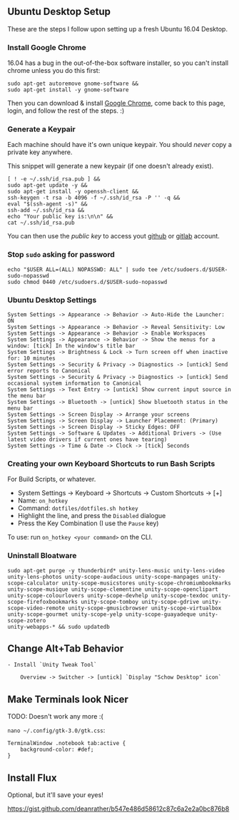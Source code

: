 ## Ubuntu Desktop Setup

These are the steps I follow upon setting up a fresh Ubuntu 16.04 Desktop.

### Install Google Chrome

16.04 has a bug in the out-of-the-box software installer, so you can't install chrome unless you do this first:

```
sudo apt-get autoremove gnome-software &&
sudo apt-get install -y gnome-software
```

Then you can download & install [Google Chrome](https://www.google.com/chrome/), come back to this page, login, and follow the rest of the steps. :)

### Generate a Keypair

Each machine should have it's own unique keypair. You should _never_ copy a private key anywhere.

This snippet will generate a new keypair (if one doesn't already exist).

```
[ ! -e ~/.ssh/id_rsa.pub ] &&
sudo apt-get update -y &&
sudo apt-get install -y openssh-client &&
ssh-keygen -t rsa -b 4096 -f ~/.ssh/id_rsa -P '' -q &&
eval "$(ssh-agent -s)" &&
ssh-add ~/.ssh/id_rsa &&
echo "Your public key is:\n\n" &&
cat ~/.ssh/id_rsa.pub
```

You can then use the _public key_ to access yout [github](https://github.com/settings/keys) or [gitlab](https://gitlab.com/profile/keys) account.

### Stop `sudo` asking for password

	echo "$USER ALL=(ALL) NOPASSWD: ALL" | sudo tee /etc/sudoers.d/$USER-sudo-nopasswd
	sudo chmod 0440 /etc/sudoers.d/$USER-sudo-nopasswd

### Ubuntu Desktop Settings

	System Settings -> Appearance -> Behavior -> Auto-Hide the Launcher: ON
	System Settings -> Appearance -> Behavior -> Reveal Sensitivity: Low
	System Settings -> Appearance -> Behavior -> Enable Workspaces
	System Settings -> Appearance -> Behavior -> Show the menus for a window: [tick] In the window's title bar
	System Settings -> Brightness & Lock -> Turn screen off when inactive for: 10 minutes
	System Settings -> Security & Privacy -> Diagnostics -> [untick] Send error reports to Canonical
	System Settings -> Security & Privacy -> Diagnostics -> [untick] Send occasional system information to Canonical
	System Settings -> Text Entry -> [untick] Show current input source in the menu bar
	System Settings -> Bluetooth -> [untick] Show bluetooth status in the menu bar
	System Settings -> Screen Display -> Arrange your screens
	System Settings -> Screen Display -> Launcher Placement: (Primary)
	System Settings -> Screen Display -> Sticky Edges: OFF
	System Settings -> Software & Updates -> Additional Drivers -> (Use latest video drivers if current ones have tearing)
	System Settings -> Time & Date -> Clock -> [tick] Seconds

### Creating your own Keyboard Shortcuts to run Bash Scripts

For Build Scripts, or whatever.

- System Settings -> Keyboard -> Shortcuts -> Custom Shortcuts -> [+]
- Name: `on_hotkey`
- Command: `dotfiles/dotfiles.sh hotkey`
- Highlight the line, and press the `Disabled` dialogue
- Press the Key Combination (I use the `Pause` key)

To use: run `on_hotkey <your command>` on the CLI.

### Uninstall Bloatware

	sudo apt-get purge -y thunderbird* unity-lens-music unity-lens-video unity-lens-photos unity-scope-audacious unity-scope-manpages unity-scope-calculator unity-scope-musicstores unity-scope-chromiumbookmarks unity-scope-musique unity-scope-clementine unity-scope-openclipart unity-scope-colourlovers unity-scope-devhelp unity-scope-texdoc unity-scope-firefoxbookmarks unity-scope-tomboy unity-scope-gdrive unity-scope-video-remote unity-scope-gmusicbrowser unity-scope-virtualbox unity-scope-gourmet unity-scope-yelp unity-scope-guayadeque unity-scope-zotero
	unity-webapps-* && sudo updatedb

## Change Alt+Tab Behavior

	- Install `Unity Tweak Tool`

		Overview -> Switcher -> [untick] `Display "Schow Desktop" icon`

## Make Terminals look Nicer

TODO: Doesn't work any more :(

`nano ~/.config/gtk-3.0/gtk.css`:

```
TerminalWindow .notebook tab:active {
    background-color: #def;
}
```


## Install Flux

Optional, but it'll save your eyes!

https://gist.github.com/deanrather/b547e486d58612c87c6a2e2a0bc876b8
